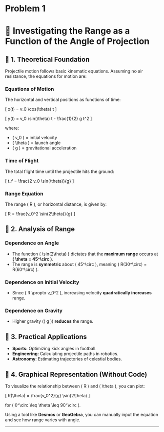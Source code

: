 # Problem 1
# 📌 Investigating the Range as a Function of the Angle of Projection  

## 🔹 1. Theoretical Foundation  

Projectile motion follows basic kinematic equations. Assuming no air resistance, the equations for motion are:  

### **Equations of Motion**
The horizontal and vertical positions as functions of time:

\[
x(t) = v_0 \cos(\theta) t
\]

\[
y(t) = v_0 \sin(\theta) t - \frac{1}{2} g t^2
\]

where:  
- \( v_0 \) = initial velocity  
- \( \theta \) = launch angle  
- \( g \) = gravitational acceleration  

### **Time of Flight**
The total flight time until the projectile hits the ground:

\[
t_f = \frac{2 v_0 \sin(\theta)}{g}
\]

### **Range Equation**
The range \( R \), or horizontal distance, is given by:

\[
R = \frac{v_0^2 \sin(2\theta)}{g}
\]

## 🔹 2. Analysis of Range  

### **Dependence on Angle**
- The function \( \sin(2\theta) \) dictates that the **maximum range** occurs at **\( \theta = 45^\circ \)**.
- The range is **symmetric** about \( 45^\circ \), meaning \( R(30^\circ) = R(60^\circ) \).

### **Dependence on Initial Velocity**
- Since \( R \propto v_0^2 \), increasing velocity **quadratically increases** range.

### **Dependence on Gravity**
- Higher gravity (\( g \)) **reduces** the range.

## 🔹 3. Practical Applications  

- **Sports**: Optimizing kick angles in football.
- **Engineering**: Calculating projectile paths in robotics.
- **Astronomy**: Estimating trajectories of celestial bodies.

## 🔹 4. Graphical Representation (Without Code)  

To visualize the relationship between \( R \) and \( \theta \), you can plot:

\[
R(\theta) = \frac{v_0^2}{g} \sin(2\theta)
\]

for \( 0^\circ \leq \theta \leq 90^\circ \).  

Using a tool like **Desmos** or **GeoGebra**, you can manually input the equation and see how range varies with angle.

---



